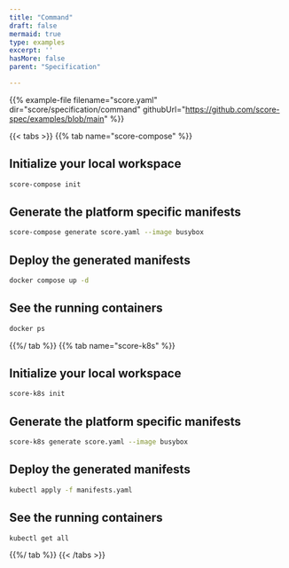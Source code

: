 ```yaml
---
title: "Command"
draft: false
mermaid: true
type: examples
excerpt: ''
hasMore: false
parent: "Specification"

---
```


{{% example-file filename="score.yaml" dir="score/specification/command" githubUrl="https://github.com/score-spec/examples/blob/main" %}}

{{< tabs >}}
{{% tab name="score-compose" %}}

## Initialize your local workspace

```bash
score-compose init
```

## Generate the platform specific manifests

```bash
score-compose generate score.yaml --image busybox
```

## Deploy the generated manifests

```bash
docker compose up -d
```

## See the running containers

```bash
docker ps
```

{{%/ tab %}}
{{% tab name="score-k8s" %}}

## Initialize your local workspace

```bash
score-k8s init
```

## Generate the platform specific manifests

```bash
score-k8s generate score.yaml --image busybox
```

## Deploy the generated manifests

```bash
kubectl apply -f manifests.yaml
```

## See the running containers

```bash
kubectl get all
```

{{%/ tab %}}
{{< /tabs >}}
